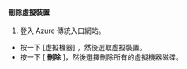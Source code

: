 #### <a name="to-delete-a-virtual-device"></a>刪除虛擬裝置
1. 登入 Azure 傳統入口網站。

* 按一下 [虛擬機器] ，然後選取虛擬裝置。
* 按一下 [ **刪除** ]，然後選擇刪除所有的虛擬機器磁碟。



<!--HONumber=Nov16_HO2-->


